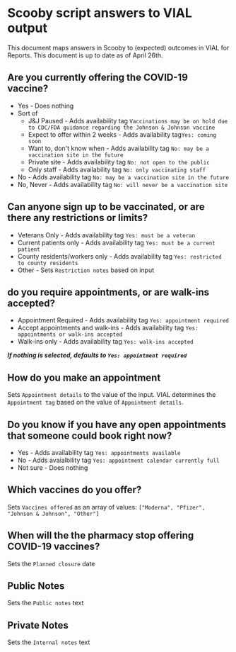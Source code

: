 # Scooby script answers to VIAL output

This document maps answers in Scooby to (expected) outcomes in VIAL for Reports. This document is up to date as of April 26th.

## Are you currently offering the COVID-19 vaccine?

- Yes - Does nothing
- Sort of
  - J&J Paused - Adds availability tag `Vaccinations may be on hold due to CDC/FDA guidance regarding the Johnson & Johnson vaccine`
  - Expect to offer within 2 weeks - Adds availability tag`Yes: coming soon`
  - Want to, don't know when - Adds availability tag `No: may be a vaccination site in the future`
  - Private site - Adds availability  tag `No: not open to the public`
  - Only staff - Adds availability tag `No: only vaccinating staff`
- No - Adds availability tag `No: may be a vaccination site in the future`
- No, Never - Adds availability tag `No: will never be a vaccination site`

## Can anyone sign up to be vaccinated, or are there any restrictions or limits?

- Veterans Only - Adds availability tag `Yes: must be a veteran`
- Current patients only - Adds availability tag `Yes: must be a current patient`
- County residents/workers only - Adds availability tag `Yes: restricted to county residents`
- Other - Sets `Restriction notes` based on input

## do you require appointments, or are walk-ins accepted?

- Appointment Required - Adds availability tag `Yes: appointment required`
- Accept appointments and walk-ins - Adds availability tag `Yes: appointments or walk-ins accepted`
- Walk-ins only - Adds availability tag `Yes: walk-ins accepted`

***If nothing is selected, defaults to `Yes: appointment required`***

## How do you make an appointment

Sets `Appointment details` to the value of the input. VIAL determines the `Appointment tag` based on the value of `Appointment details`.

## Do you know if you have any open appointments that someone could book right now?

- Yes - Adds availability tag `Yes: appointments available`
- No - Adds avaialbility tag `Yes: appointment calendar currently full`
- Not sure - Does nothing

## Which vaccines do you offer?

Sets `Vaccines offered` as an array of values: `["Moderna", "Pfizer", "Johnson & Johnson", "Other"]`

## When will the the pharmacy stop offering COVID-19 vaccines?

Sets the `Planned closure` date

## Public Notes

Sets the `Public notes` text

## Private Notes

Sets the `Internal notes` text